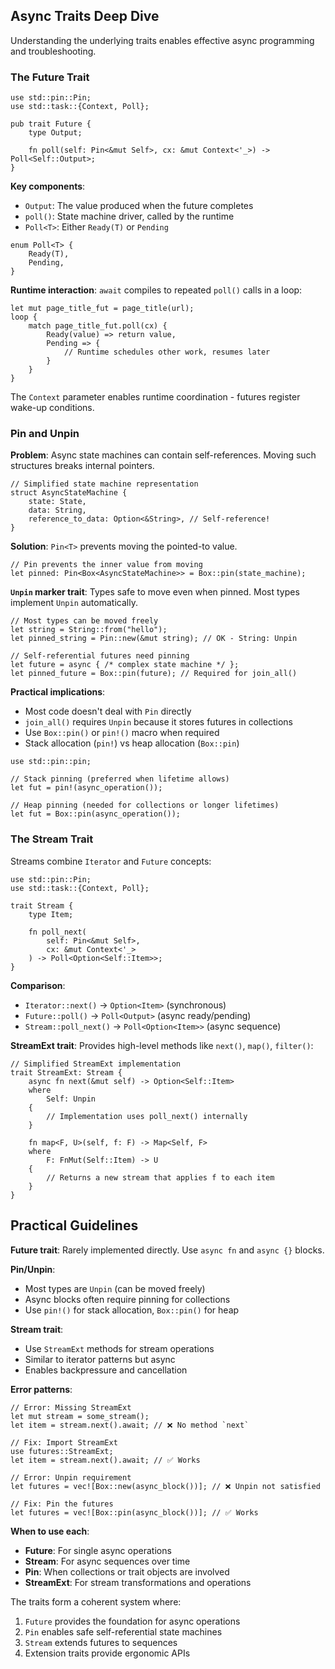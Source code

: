 ## Async Traits Deep Dive

Understanding the underlying traits enables effective async programming and troubleshooting.

### The Future Trait

```rust,editable
use std::pin::Pin;
use std::task::{Context, Poll};

pub trait Future {
    type Output;

    fn poll(self: Pin<&mut Self>, cx: &mut Context<'_>) -> Poll<Self::Output>;
}
```

**Key components**:
- `Output`: The value produced when the future completes
- `poll()`: State machine driver, called by the runtime
- `Poll<T>`: Either `Ready(T)` or `Pending`

```rust,editable
enum Poll<T> {
    Ready(T),
    Pending,
}
```

**Runtime interaction**: `await` compiles to repeated `poll()` calls in a loop:

```rust,editable,ignore
let mut page_title_fut = page_title(url);
loop {
    match page_title_fut.poll(cx) {
        Ready(value) => return value,
        Pending => {
            // Runtime schedules other work, resumes later
        }
    }
}
```

The `Context` parameter enables runtime coordination - futures register wake-up conditions.

### Pin and Unpin

**Problem**: Async state machines can contain self-references. Moving such structures breaks internal pointers.

```rust,editable
// Simplified state machine representation
struct AsyncStateMachine {
    state: State,
    data: String,
    reference_to_data: Option<&String>, // Self-reference!
}
```

**Solution**: `Pin<T>` prevents moving the pointed-to value.

```rust,editable
// Pin prevents the inner value from moving
let pinned: Pin<Box<AsyncStateMachine>> = Box::pin(state_machine);
```

**`Unpin` marker trait**: Types safe to move even when pinned. Most types implement `Unpin` automatically.

```rust,editable
// Most types can be moved freely
let string = String::from("hello");
let pinned_string = Pin::new(&mut string); // OK - String: Unpin

// Self-referential futures need pinning
let future = async { /* complex state machine */ };
let pinned_future = Box::pin(future); // Required for join_all()
```

**Practical implications**:
- Most code doesn't deal with `Pin` directly
- `join_all()` requires `Unpin` because it stores futures in collections
- Use `Box::pin()` or `pin!()` macro when required
- Stack allocation (`pin!`) vs heap allocation (`Box::pin`)

```rust,editable
use std::pin::pin;

// Stack pinning (preferred when lifetime allows)
let fut = pin!(async_operation());

// Heap pinning (needed for collections or longer lifetimes)
let fut = Box::pin(async_operation());
```

### The Stream Trait

Streams combine `Iterator` and `Future` concepts:

```rust,editable
use std::pin::Pin;
use std::task::{Context, Poll};

trait Stream {
    type Item;

    fn poll_next(
        self: Pin<&mut Self>,
        cx: &mut Context<'_>
    ) -> Poll<Option<Self::Item>>;
}
```

**Comparison**:
- `Iterator::next()` → `Option<Item>` (synchronous)
- `Future::poll()` → `Poll<Output>` (async ready/pending)
- `Stream::poll_next()` → `Poll<Option<Item>>` (async sequence)

**StreamExt trait**: Provides high-level methods like `next()`, `map()`, `filter()`:

```rust,editable
// Simplified StreamExt implementation
trait StreamExt: Stream {
    async fn next(&mut self) -> Option<Self::Item> 
    where 
        Self: Unpin
    {
        // Implementation uses poll_next() internally
    }

    fn map<F, U>(self, f: F) -> Map<Self, F> 
    where 
        F: FnMut(Self::Item) -> U
    {
        // Returns a new stream that applies f to each item
    }
}
```

## Practical Guidelines

**Future trait**: Rarely implemented directly. Use `async fn` and `async {}` blocks.

**Pin/Unpin**: 
- Most types are `Unpin` (can be moved freely)
- Async blocks often require pinning for collections
- Use `pin!()` for stack allocation, `Box::pin()` for heap

**Stream trait**:
- Use `StreamExt` methods for stream operations
- Similar to iterator patterns but async
- Enables backpressure and cancellation

**Error patterns**:
```rust,editable
// Error: Missing StreamExt
let mut stream = some_stream();
let item = stream.next().await; // ❌ No method `next`

// Fix: Import StreamExt
use futures::StreamExt;
let item = stream.next().await; // ✅ Works

// Error: Unpin requirement
let futures = vec![Box::new(async_block())]; // ❌ Unpin not satisfied

// Fix: Pin the futures
let futures = vec![Box::pin(async_block())]; // ✅ Works
```

**When to use each**:
- **Future**: For single async operations
- **Stream**: For async sequences over time  
- **Pin**: When collections or trait objects are involved
- **StreamExt**: For stream transformations and operations

The traits form a coherent system where:
1. `Future` provides the foundation for async operations
2. `Pin` enables safe self-referential state machines
3. `Stream` extends futures to sequences
4. Extension traits provide ergonomic APIs

[ch-18]: ch18-00-oop.html
[async-book]: https://rust-lang.github.io/async-book/
[under-the-hood]: https://rust-lang.github.io/async-book/02_execution/01_chapter.html
[pinning]: https://rust-lang.github.io/async-book/04_pinning/01_chapter.html
[first-async]: ch17-01-futures-and-syntax.html#our-first-async-program
[any-number-futures]: ch17-03-more-futures.html#working-with-any-number-of-futures
